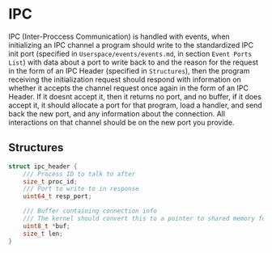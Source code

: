 # IPC
IPC (Inter-Proccess Communication) is handled with events, when initializing an IPC channel a program should write to the standardized IPC init port (specified in `Userspace/events/events.md`, in section `Event Ports List`) with data about a port to write back to and the reason for the request in the form of an IPC Header (specified in `Structures`), then the program receiving the initialization request should respond with information on whether it accepts the channel request once again in the form of an IPC Header. If it doesnt accept it, then it returns no port, and no buffer, if it does accept it, it should allocate a port for that program, load a handler, and send back the new port, and any information about the connection. All interactions on that channel should be on the new port you provide.

## Structures
```c
struct ipc_header {
    /// Process ID to talk to after
    size_t proc_id;
    /// Port to write to in response
    uint64_t resp_port;

    /// Buffer containing connection info
    /// The kernel should convert this to a pointer to shared memory for the receiving program
    uint8_t *buf;
    size_t len;
}
```